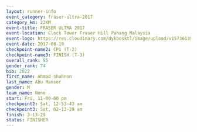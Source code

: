 ```yaml
---
layout: runner-info 
event_category: fraser-ultra-2017 
category_km: 22KM 
event-title: FRASER ULTRA 2017 
event-location: Clock Tower Fraser Hill Pahang Malaysia 
event-logo: https://res.cloudinary.com/dykbosktl/image/upload/v1573613535/Logo/logo_mfst7w.jpg 
event-date: 2017-08-19 
checkpoint-name2: CP1 (T-2) 
checkpoint-name3: FINISH (T-3) 
overall_rank: 95
gender_rank: 74
bib: 2022
first_name: Ahmad Shahnon
last_name: Abu Mansor
gender: M
team_name: None
start: Fri, 11-00-00 pm
checkpoint2: Sat, 12-53-43 am
checkpoint3: Sat, 02-13-29 am
finish: 3-13-29
status: FINISHER
---
```

